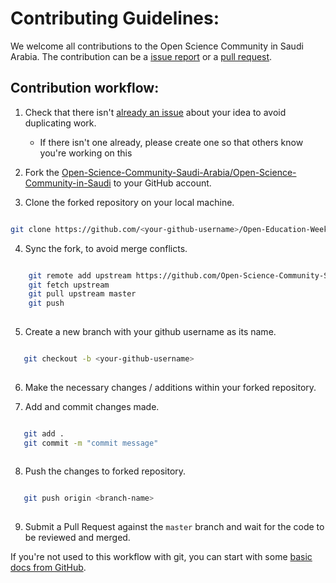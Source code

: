 # Contributing Guidelines:

We welcome all contributions to the Open Science Community in Saudi Arabia. The contribution can be a [issue report](https://github.com/Open-Science-Community-Saudi-Arabia/Open-Education-Week-2021/issues) 
or a [pull request](https://github.com/Open-Science-Community-Saudi-Arabia/Open-Education-Week-2021/pulls).

## Contribution workflow:

1. Check that there isn't [already an issue](https://github.com/Open-Science-Community-Saudi-Arabia/Open-Education-Week-2021/issues) about your idea to avoid duplicating work.
    * If there isn't one already, please create one so that others know you're working on this

2. Fork the [Open-Science-Community-Saudi-Arabia/Open-Science-Community-in-Saudi](https://github.com/Open-Science-Community-Saudi-Arabia/Open-Education-Week-2021/) to your GitHub account.

3. Clone the forked repository on your local machine.

 ```bash
 
 git clone https://github.com/<your-github-username>/Open-Education-Week-2021.git
 
 ```
4. Sync the fork, to avoid merge conflicts. 

```bash

    git remote add upstream https://github.com/Open-Science-Community-Saudi-Arabia/Open-Education-Week-2021.git
    git fetch upstream
    git pull upstream master
    git push
    
```

5. Create a new branch with your github username as its name.

 ```bash
 
    git checkout -b <your-github-username>
    
 ```

6. Make the necessary changes / additions within your forked repository.

7. Add and commit changes made.

 ```bash
 
    git add .
    git commit -m "commit message"
    
 ```
8. Push the changes to forked repository.

 ```bash
 
    git push origin <branch-name>
    
 ```

9. Submit a Pull Request against the `master` branch and wait for the code to be reviewed and merged.

If you're not used to this workflow with git, you can start with some [basic docs from GitHub](https://help.github.com/articles/fork-a-repo/).

